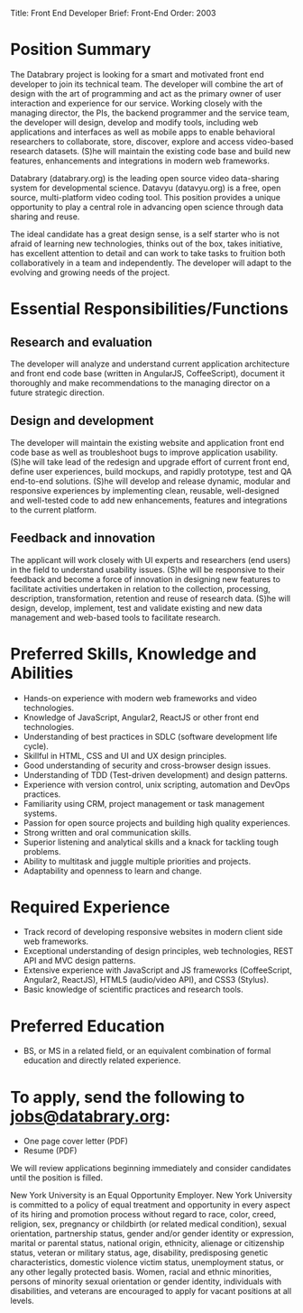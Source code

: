 Title: Front End Developer
Brief: Front-End
Order: 2003

# Position Summary

The Databrary project is looking for a smart and motivated front end developer to join its technical team. The developer will combine the art of design with the art of programming and act as the primary owner of user interaction and experience for our service. Working closely with the managing director, the PIs, the backend programmer and the service team, the developer will design, develop and modify tools, including web applications and interfaces as well as mobile apps to enable behavioral researchers to collaborate, store, discover, explore and access video-based research datasets. (S)he will maintain the existing code base and build new features, enhancements and integrations in modern web frameworks.

Databrary  (databrary.org) is the leading open source video data-sharing system for developmental science. Datavyu (datavyu.org) is a free, open source, multi-platform video coding tool. This position provides a unique opportunity to play a central role in advancing open science through data sharing and reuse.

The ideal candidate has a great design sense, is a self starter who is not afraid of learning new technologies, thinks out of the box, takes initiative, has excellent attention to detail and can work to take tasks to fruition both collaboratively in a team and independently. The developer will adapt to the evolving and growing needs of the project.

# Essential Responsibilities/Functions

## Research and evaluation
The developer will analyze and understand current application architecture and front end code base (written in AngularJS, CoffeeScript), document it thoroughly and make recommendations to the managing director on a future strategic direction.

## Design and development
The developer will maintain the existing website and application front end code base as well as troubleshoot bugs to improve application usability. (S)he will take lead of the redesign and upgrade effort of current front end, define user experiences, build mockups, and rapidly prototype, test and QA end-to-end solutions. (S)he will develop and release dynamic, modular and responsive experiences by implementing clean, reusable, well-designed and well-tested code to add new enhancements, features and integrations to the current platform.

## Feedback and innovation
The applicant will work closely with UI experts and researchers (end users) in the field to understand usability issues. (S)he will be responsive to their feedback and become a force of innovation in designing new features to facilitate activities undertaken in relation to the collection, processing, description, transformation, retention and reuse of research data. (S)he will design, develop, implement, test and validate existing and new data management and web-based tools to facilitate research.

# Preferred Skills, Knowledge and Abilities

- Hands-on experience with modern web frameworks and video technologies.
- Knowledge of JavaScript, Angular2, ReactJS or other front end technologies.
- Understanding of best practices in SDLC (software development life cycle).
- Skillful in HTML, CSS and UI and UX design principles.
- Good understanding of security and cross-browser design issues.
- Understanding of TDD (Test-driven development) and design patterns.
- Experience with version control, unix scripting, automation and DevOps practices.
- Familiarity using CRM, project management or task management systems.
- Passion for open source projects and building high quality experiences.
- Strong written and oral communication skills.
- Superior listening and analytical skills and a knack for tackling tough problems.
- Ability to multitask and juggle multiple priorities and projects.
- Adaptability and openness to learn and change.

# Required Experience

- Track record of developing responsive websites in modern client side web frameworks.
- Exceptional understanding of design principles, web technologies, REST API and MVC design patterns.
- Extensive experience with JavaScript and JS frameworks (CoffeeScript, Angular2, ReactJS), HTML5 (audio/video API), and CSS3 (Stylus).
- Basic knowledge of scientific practices and research tools.

# Preferred Education
- BS, or MS in a related field, or an equivalent combination of formal education and directly related experience.

# To apply, send the following to jobs@databrary.org:
- One page cover letter (PDF)
- Resume (PDF)

We will review applications beginning immediately and consider candidates until the position is filled.

New York University is an Equal Opportunity Employer. New York University
is committed to a policy of equal treatment and opportunity in every aspect
of its hiring and promotion process without regard to race, color, creed,
religion, sex, pregnancy or childbirth (or related medical condition),
sexual orientation, partnership status, gender and/or gender identity or
expression, marital or parental status, national origin, ethnicity,
alienage or citizenship status, veteran or military status, age,
disability, predisposing genetic characteristics, domestic violence victim
status, unemployment status, or any other legally protected basis. Women,
racial and ethnic minorities, persons of minority sexual orientation or
gender identity, individuals with disabilities, and veterans are encouraged
to apply for vacant positions at all levels.

